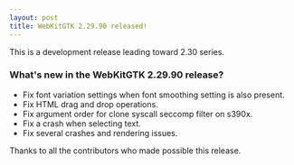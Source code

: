 ```yaml
---
layout: post
title: WebKitGTK 2.29.90 released!
---
```


This is a development release leading toward 2.30 series.

### What's new in the WebKitGTK 2.29.90 release?

 - Fix font variation settings when font smoothing setting is also present.
 - Fix HTML drag and drop operations.
 - Fix argument order for clone syscall seccomp filter on s390x.
 - Fix a crash when selecting text.
 - Fix several crashes and rendering issues.

Thanks to all the contributors who made possible this release.
